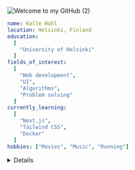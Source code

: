 
![Welcome to my GitHub (2)](https://github.com/KalleHahl/KalleHahl/assets/101662318/9e82708f-d44f-4992-88b8-bd33fa2c3540)
<!--
<p align="center">
 <img width=600 src="https://64.media.tumblr.com/b96fdae6bfec199b697fbf0b6ae9f08f/tumblr_othmdrpkFc1r6ja9oo1_500.gif"/>
</p>
-->
```yaml
name: Kalle Hahl
location: Helsinki, Finland
education:
  [
    "University of Helsinki"
  ]
fields_of_interest:
  [
    "Web development",
    "UI",
    "Algorithms",
    "Problem solving"
  ]
currently_learning:
  [
    "Next.js",
    "Tailwind CSS",
    "Docker"
  ]
hobbies: ["Movies", "Music", "Running"]
```
<details>
 <summary>Details</summary>
 <p align="center">
  <a href="https://github.com/KalleHahl/KalleHahl">
   <img height=200 align="center" src="https://github-readme-stats.vercel.app/api/top-langs/?username=KalleHahl&theme=shadow_red&layout=compact&card_width=320&langs_count=8"/>

 </a>

 <a href="https://github.com/KalleHahl/KalleHahl">
   <img height=200 align="center" src="https://github-readme-streak-stats.herokuapp.com/?user=KalleHahl&theme=shadow_red&card_width=320">
 </a>
</p>
<h2>Tools I've used</h2>
<p align="left">
 <img src="https://cdn.jsdelivr.net/gh/devicons/devicon/icons/vscode/vscode-original.svg" alt="vscode" width="45" height="45"/>
 <img src="https://cdn.jsdelivr.net/gh/devicons/devicon/icons/bash/bash-original.svg" alt="bash" width="45" height="45"/>
 <img src="https://cdn.jsdelivr.net/gh/devicons/devicon@latest/icons/python/python-original.svg" alt="Python" width="45" height="45" /> 
 <img src="https://cdn.jsdelivr.net/gh/devicons/devicon@latest/icons/javascript/javascript-original.svg" width="45" height="45"/>
 <img src="https://cdn.jsdelivr.net/gh/devicons/devicon@latest/icons/typescript/typescript-original.svg" width="45" height="45"/>
 <img src="https://cdn.jsdelivr.net/gh/devicons/devicon@latest/icons/react/react-original.svg" width="45" height="45"/>
 <img src="https://cdn.jsdelivr.net/gh/devicons/devicon@latest/icons/nodejs/nodejs-original-wordmark.svg" width="45" height="45"/>
 <img src="https://cdn.jsdelivr.net/gh/devicons/devicon@latest/icons/nextjs/nextjs-original.svg" width="45" height="45"/>
 <img src="https://cdn.jsdelivr.net/gh/devicons/devicon@latest/icons/css3/css3-original.svg" width="45" height="45"/>
 <img src="https://cdn.jsdelivr.net/gh/devicons/devicon@latest/icons/tailwindcss/tailwindcss-original-wordmark.svg" width="45" height="45"/>
 <img src="https://cdn.jsdelivr.net/gh/devicons/devicon@latest/icons/html5/html5-original.svg" width="45" height="45"/>
 <img src="https://cdn.jsdelivr.net/gh/devicons/devicon@latest/icons/sqlite/sqlite-original.svg" width="45" height="45"/>
 <img src="https://cdn.jsdelivr.net/gh/devicons/devicon@latest/icons/fastapi/fastapi-original.svg" width="45" height="45"/>          
</p>

</details>




<!---   <img height=200 align="center" src="https://github-readme-stats.vercel.app/api?username=KalleHahl&theme=shadow_red"/>--->
<!---[![spotify-github-profile](https://spotify-github-profile.vercel.app/api/view?uid=jallukallu123&cover_image=true&theme=compact&show_offline=false&background_color=000000&interchange=false)](https://github.com/kittinan/spotify-github-profile)
